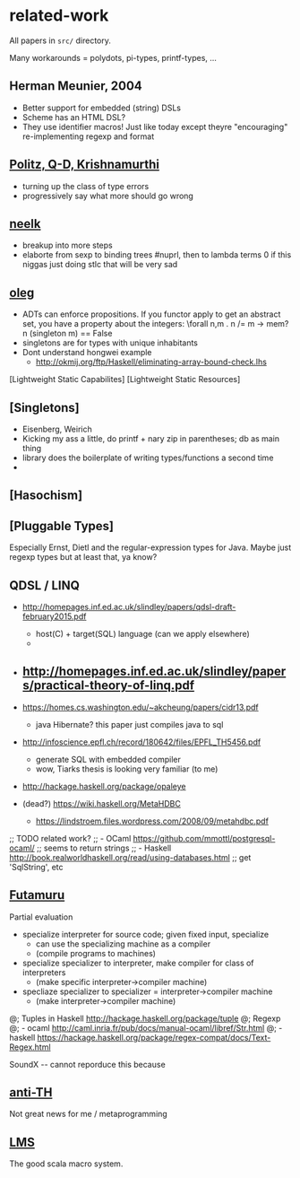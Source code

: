 related-work
===

All papers in `src/` directory.

Many workarounds = polydots, pi-types, printf-types, ...

Herman Meunier, 2004
---
- Better support for embedded (string) DSLs
- Scheme has an HTML DSL?
- They use identifier macros!
  Just like today except theyre "encouraging" re-implementing regexp and format



[Politz, Q-D, Krishnamurthi](http://cs.brown.edu/research/plt/dl/progressive-types/progressive-types.pdf)
---
- turning up the class of type errors
- progressively say what more should go wrong


[neelk](/Users/ben/code/racket/my-pkgs/trivial/icfp-2016/src/k-obt-2016.pdf )
---
- breakup into more steps
- elaborte from sexp to binding trees #nuprl, then to lambda terms
0 if this niggas just doing stlc that will be very sad



[oleg](http://okmij.org/ftp/Computation/lightweight-dependent-typing.html)
---
- ADTs can enforce propositions.
  If you functor apply to get an abstract set, you have a property about the integers:
    \forall n,m . n /= m -> mem? n (singleton m) == False
- singletons are for types with unique inhabitants
- Dont understand hongwei example
  - http://okmij.org/ftp/Haskell/eliminating-array-bound-check.lhs


[Lightweight Static Capabilites]
[Lightweight Static Resources]



[Singletons]
---
- Eisenberg, Weirich
- Kicking my ass a little, do printf + nary zip in parentheses; db as main thing
- library does the boilerplate of writing types/functions a second time
- 


[Hasochism]
---


[Pluggable Types]
---

Especially Ernst, Dietl and the regular-expression types for Java.
Maybe just regexp types but at least that, ya know?


QDSL / LINQ
---

- http://homepages.inf.ed.ac.uk/slindley/papers/qdsl-draft-february2015.pdf
  - host(C) + target(SQL) language (can we apply elsewhere)
  - 


- http://homepages.inf.ed.ac.uk/slindley/papers/practical-theory-of-linq.pdf
  -

- https://homes.cs.washington.edu/~akcheung/papers/cidr13.pdf
  - java Hibernate? this paper just compiles java to sql


- http://infoscience.epfl.ch/record/180642/files/EPFL_TH5456.pdf
  - generate SQL with embedded compiler
  - wow, Tiarks thesis is looking very familiar (to me)

- http://hackage.haskell.org/package/opaleye
- (dead?) https://wiki.haskell.org/MetaHDBC
  - https://lindstroem.files.wordpress.com/2008/09/metahdbc.pdf

;; TODO related work?
;; - OCaml https://github.com/mmottl/postgresql-ocaml/
;;   seems to return strings
;; - Haskell http://book.realworldhaskell.org/read/using-databases.html
;;   get 'SqlString', etc


[Futamuru](http://blog.sigfpe.com/2009/05/three-projections-of-doctor-futamura.html)
---

Partial evaluation
- specialize interpreter for source code; given fixed input, specialize
  - can use the specializing machine as a compiler
  - (compile programs to machines)
- specialize specializer to interpreter, make compiler for class of interpreters
  - (make specific interpreter->compiler machine)
- specliaze specializer to specializer = interpreter->compiler machine
  - (make interpreter->compiler machine)


@; Tuples in Haskell http://hackage.haskell.org/package/tuple
@; Regexp
@; - ocaml http://caml.inria.fr/pub/docs/manual-ocaml/libref/Str.html
@; - haskell https://hackage.haskell.org/package/regex-compat/docs/Text-Regex.html



SoundX -- cannot reporduce this because      

[anti-TH](http://stackoverflow.com/questions/10857030/whats-so-bad-about-template-haskell)
---
Not great news for me / metaprogramming


[LMS](https://scala-lms.github.io//publications.html)
---
The good scala macro system.
